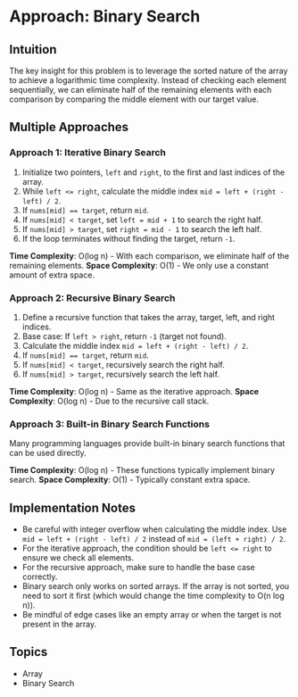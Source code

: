 # Approach: Binary Search

## Intuition
The key insight for this problem is to leverage the sorted nature of the array to achieve a logarithmic time complexity. Instead of checking each element sequentially, we can eliminate half of the remaining elements with each comparison by comparing the middle element with our target value.

## Multiple Approaches

### Approach 1: Iterative Binary Search
1. Initialize two pointers, `left` and `right`, to the first and last indices of the array.
2. While `left <= right`, calculate the middle index `mid = left + (right - left) / 2`.
3. If `nums[mid] == target`, return `mid`.
4. If `nums[mid] < target`, set `left = mid + 1` to search the right half.
5. If `nums[mid] > target`, set `right = mid - 1` to search the left half.
6. If the loop terminates without finding the target, return `-1`.

**Time Complexity**: O(log n) - With each comparison, we eliminate half of the remaining elements.
**Space Complexity**: O(1) - We only use a constant amount of extra space.

### Approach 2: Recursive Binary Search
1. Define a recursive function that takes the array, target, left, and right indices.
2. Base case: If `left > right`, return `-1` (target not found).
3. Calculate the middle index `mid = left + (right - left) / 2`.
4. If `nums[mid] == target`, return `mid`.
5. If `nums[mid] < target`, recursively search the right half.
6. If `nums[mid] > target`, recursively search the left half.

**Time Complexity**: O(log n) - Same as the iterative approach.
**Space Complexity**: O(log n) - Due to the recursive call stack.

### Approach 3: Built-in Binary Search Functions
Many programming languages provide built-in binary search functions that can be used directly.

**Time Complexity**: O(log n) - These functions typically implement binary search.
**Space Complexity**: O(1) - Typically constant extra space.

## Implementation Notes
- Be careful with integer overflow when calculating the middle index. Use `mid = left + (right - left) / 2` instead of `mid = (left + right) / 2`.
- For the iterative approach, the condition should be `left <= right` to ensure we check all elements.
- For the recursive approach, make sure to handle the base case correctly.
- Binary search only works on sorted arrays. If the array is not sorted, you need to sort it first (which would change the time complexity to O(n log n)).
- Be mindful of edge cases like an empty array or when the target is not present in the array.

## Topics
- Array
- Binary Search
